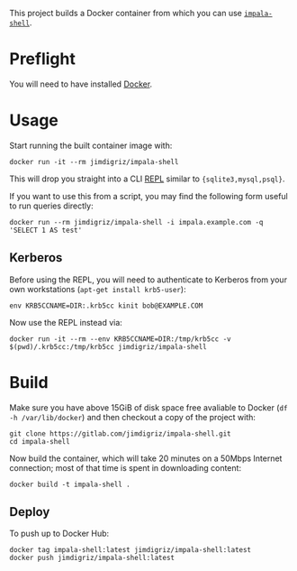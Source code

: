 This project builds a Docker container from which you can use [`impala-shell`](https://impala.apache.org/docs/build/html/topics/impala_impala_shell.html).

# Preflight

You will need to have installed [Docker](https://docs.docker.com/install/).

# Usage

Start running the built container image with:

    docker run -it --rm jimdigriz/impala-shell

This will drop you straight into a CLI [REPL](https://en.wikipedia.org/wiki/Read%E2%80%93eval%E2%80%93print_loop) similar to `{sqlite3,mysql,psql}`.

If you want to use this from a script, you may find the following form useful to run queries directly:

    docker run --rm jimdigriz/impala-shell -i impala.example.com -q 'SELECT 1 AS test'

## Kerberos

Before using the REPL, you will need to authenticate to Kerberos from your own workstations (`apt-get install krb5-user`):

    env KRB5CCNAME=DIR:.krb5cc kinit bob@EXAMPLE.COM

Now use the REPL instead via:

    docker run -it --rm --env KRB5CCNAME=DIR:/tmp/krb5cc -v $(pwd)/.krb5cc:/tmp/krb5cc jimdigriz/impala-shell

# Build

Make sure you have above 15GiB of disk space free avaliable to Docker (`df -h /var/lib/docker`) and then checkout a copy of the project with:

    git clone https://gitlab.com/jimdigriz/impala-shell.git
    cd impala-shell

Now build the container, which will take 20 minutes on a 50Mbps Internet connection; most of that time is spent in downloading content:

    docker build -t impala-shell .

## Deploy

To push up to Docker Hub:

    docker tag impala-shell:latest jimdigriz/impala-shell:latest
    docker push jimdigriz/impala-shell:latest

